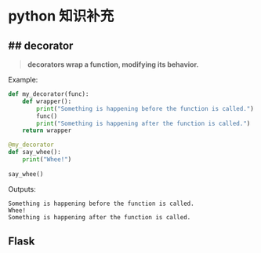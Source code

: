 # python 知识补充

## ## decorator 

> **decorators wrap a function, modifying its behavior.**

Example:

```python
def my_decorator(func):
    def wrapper():
        print("Something is happening before the function is called.")
        func()
        print("Something is happening after the function is called.")
    return wrapper

@my_decorator
def say_whee():
    print("Whee!")
    
say_whee()
```

Outputs:

```
Something is happening before the function is called.
Whee!
Something is happening after the function is called.
```

## Flask

